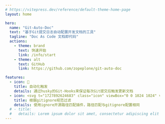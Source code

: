 ```yaml
---
# https://vitepress.dev/reference/default-theme-home-page
layout: home

hero:
  name: "Git-Auto-Doc"
  text: "基于Git提交日志自动配置开发文档的工具"
  tagline: "Doc As Code 文档即代码"
  actions:
    - theme: brand
      text: 快速开始
      link: /info/start
    - theme: alt
      text: GitHub
      link: https://github.com/zopeplone/git-auto-doc

features:
  - icon: 🐶
    title: 自动化触发
    details: 通过husky的Git-Hooks来保证每次Git提交后触发更新文档
  - icon: <svg t="1727892624683" class="icon" viewBox="0 0 1024 1024" version="1.1" xmlns="http://www.w3.org/2000/svg" p-id="7852" width="300" height="300"><path d="M110.933333 451.84L357.546667 204.8l72.106666 72.533333c-10.24 36.266667 6.4 75.946667 39.68 95.146667v236.373333c-25.6 14.506667-42.666667 42.24-42.666666 73.813334a85.333333 85.333333 0 0 0 85.333333 85.333333 85.333333 85.333333 0 0 0 85.333333-85.333333c0-31.573333-17.066667-59.306667-42.666666-73.813334V401.493333l88.32 89.173334c-2.986667 6.4-2.986667 13.653333-2.986667 21.333333a85.333333 85.333333 0 0 0 85.333333 85.333333 85.333333 85.333333 0 0 0 85.333334-85.333333 85.333333 85.333333 0 0 0-85.333334-85.333333c-7.68 0-14.933333 0-21.333333 2.986666L594.346667 320a84.48 84.48 0 0 0-49.066667-99.84c-18.346667-6.826667-37.546667-8.533333-54.613333-3.84L418.133333 144.213333l33.706667-33.28c33.28-33.706667 87.04-33.706667 120.32 0l340.906667 340.906667c33.706667 33.28 33.706667 87.04 0 120.32l-340.906667 340.906667c-33.28 33.706667-87.04 33.706667-120.32 0L110.933333 572.16c-33.706667-33.28-33.706667-87.04 0-120.32z" fill="#E64A19" p-id="7853"></path></svg>
    title: 根据gitignore规范过滤
    details: 使用ignore开源路径匹配插件，路径匹配与gitignore配置相同
  # - title: 
  #   details: Lorem ipsum dolor sit amet, consectetur adipiscing elit
---
```


